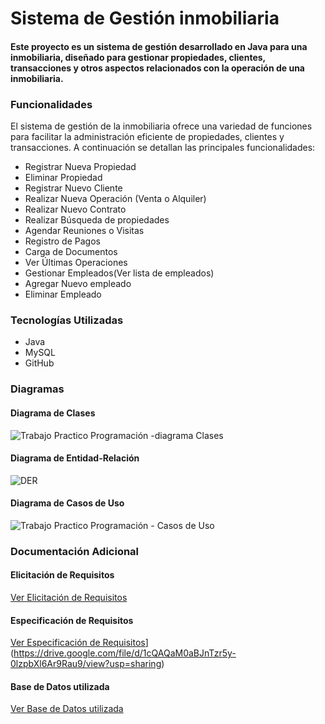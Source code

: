 # Sistema de Gestión inmobiliaria

#### Este proyecto es un sistema de gestión desarrollado en Java para una inmobiliaria, diseñado para gestionar propiedades, clientes, transacciones y otros aspectos relacionados con la operación de una inmobiliaria.

### Funcionalidades

El sistema de gestión de la inmobiliaria ofrece una variedad de funciones para facilitar la administración eficiente de propiedades, clientes y transacciones. A continuación se detallan las principales funcionalidades:

- Registrar Nueva Propiedad
- Eliminar Propiedad
- Registrar Nuevo Cliente
- Realizar Nueva Operación (Venta o Alquiler)
- Realizar Nuevo Contrato
- Realizar Búsqueda de propiedades
- Agendar Reuniones o Visitas
- Registro de Pagos
- Carga de Documentos
- Ver Últimas Operaciones
- Gestionar Empleados(Ver lista de empleados)
- Agregar Nuevo empleado
- Eliminar Empleado



### Tecnologías Utilizadas
- Java
- MySQL
- GitHub




### Diagramas

#### Diagrama de Clases
![Trabajo Practico Programación -diagrama Clases](https://github.com/crumbytom/Trabajo-Practico-Inmobiliaria/assets/121838575/d27970b8-aae9-49f3-9136-214c9fe7fc9b)


#### Diagrama de Entidad-Relación
![DER](https://github.com/crumbytom/Trabajo-Practico-Inmobiliaria/assets/121838575/d1984fef-9990-4157-8957-dac01c90c6d5)


#### Diagrama de Casos de Uso
![Trabajo Practico Programación - Casos de Uso](https://github.com/crumbytom/Trabajo-Practico-Inmobiliaria/assets/121838575/65e5492e-a8fa-4b8f-9f14-34ccda018d2e)



### Documentación Adicional

#### Elicitación de Requisitos
[Ver Elicitación de Requisitos](https://docs.google.com/document/d/1xmh8EnPiNzzSzMS_TK0IyI62A19I3GhWQTdsgg4EK3o/edit?usp=sharing)

#### Especificación de Requisitos
[Ver Especificación de Requisitos](https://docs.google.com/document/d/1WahZbAxO1OST5LTpUATMizDVynIiLyCeS1O3SBkWxvA/edit?usp=sharing)](https://drive.google.com/file/d/1cQAQaM0aBJnTzr5y-0lzpbXl6Ar9Rau9/view?usp=sharing)

#### Base de Datos utilizada
[Ver Base de Datos utilizada](https://drive.google.com/file/d/1P7TuTiVBMGVbriQVDdwxY2fCdreJlHLC/view?usp=sharing)


